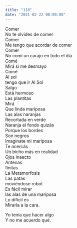 ```yaml
---
title: "118"
date: "2021-02-22 00:00:00"
---
```


Comer\
No te olvides de comer\
Comer\
Me tengo que acordar de comer\
Comer\
No comí un carajo en todo el día\
Comé\
Mirá si me desmayo\
Comé\
Al sol\
tengo que ir Al Sol\
Salgo\
Está hermoso\
Las plantitas\
Mirá\
Que linda mariposa\
Las alas naranjas\
Recortada en verde\
Naranja el fondo quizás\
Porque los bordes\
Son negros\
Imaginate mi mariposa\
Te acercás\
Un bicho más en realidad\
Ojos insecto\
Antenas\
finitas\
La Metamorfosis\
Las patas\
moviéndose robot\
Es fácil mirar\
las alas de una mariposa\
Lo difícil es\
Mirarla a la cara.

Yo tenía que hacer algo\
Y no me acuerdo qué.
